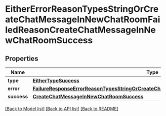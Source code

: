 # EitherErrorReasonTypesStringOrCreateChatMessageInNewChatRoomFailedReasonCreateChatMessageInNewChatRoomSuccess

## Properties
Name | Type | Description | Notes
------------ | ------------- | ------------- | -------------
**type** | [**EitherTypeSuccess**](EitherTypeSuccess.md) |  | 
**error** | [**FailureResponseErrorReasonTypesStringOrCreateChatMessageInNewChatRoomFailedReasonError**](FailureResponseErrorReasonTypesStringOrCreateChatMessageInNewChatRoomFailedReasonError.md) |  | 
**success** | [**CreateChatMessageInNewChatRoomSuccess**](CreateChatMessageInNewChatRoomSuccess.md) |  | 

[[Back to Model list]](../README.md#documentation-for-models) [[Back to API list]](../README.md#documentation-for-api-endpoints) [[Back to README]](../README.md)


